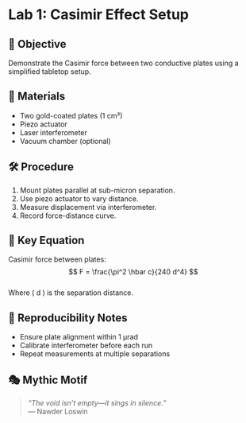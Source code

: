 # Lab 1: Casimir Effect Setup

## 🧪 Objective
Demonstrate the Casimir force between two conductive plates using a simplified tabletop setup.

## 🧰 Materials
- Two gold-coated plates (1 cm²)
- Piezo actuator
- Laser interferometer
- Vacuum chamber (optional)

## 🛠️ Procedure
1. Mount plates parallel at sub-micron separation.
2. Use piezo actuator to vary distance.
3. Measure displacement via interferometer.
4. Record force-distance curve.

## 📐 Key Equation
Casimir force between plates:  
$$ F = \frac{\pi^2 \hbar c}{240 d^4} $$  
Where \( d \) is the separation distance.

## 🔁 Reproducibility Notes
- Ensure plate alignment within 1 µrad
- Calibrate interferometer before each run
- Repeat measurements at multiple separations

## 🎭 Mythic Motif
> *“The void isn’t empty—it sings in silence.”*  
> — Nawder Loswin
